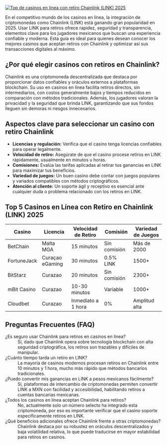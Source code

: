 [![Top de casinos en línea con retiro Chainlink (LINK) 2025](https://123-caf.pages.dev/gitsignup.png)](https://vrmoo.ru/Bt82HjjY)

<p>En el competitivo mundo de los casinos en línea, la integración de criptomonedas como Chainlink (LINK) está ganando gran popularidad en 2025. Usar LINK para retiros ofrece rapidez, seguridad y transparencia, elementos clave para los jugadores mexicanos que buscan una experiencia confiable y moderna. Esta guía es ideal para quienes desean conocer los mejores casinos que aceptan retiros con Chainlink y optimizar así sus transacciones digitales al máximo.</p>  <h2>¿Por qué elegir casinos con retiros en Chainlink?</h2> <p>Chainlink es una criptomoneda descentralizada que destaca por proporcionar datos confiables y oráculos externos a plataformas blockchain. Su uso en casinos en línea facilita retiros directos, sin intermediarios, con costos generalmente bajos y tiempos reducidos en comparación con métodos tradicionales. Además, los jugadores valoran la privacidad y la seguridad que brinda LINK, garantizando que sus fondos lleguen sin demoras ni riesgos innecesarios.</p>  <h2>Aspectos clave para seleccionar un casino con retiro Chainlink</h2> <ul>   <li><strong>Licencias y regulación:</strong> Verifica que el casino tenga licencias confiables para operar legalmente.</li>   <li><strong>Velocidad de retiro:</strong> Asegúrate de que el casino procese retiros en LINK rápidamente, usualmente en minutos u horas.</li>   <li><strong>Comisiones:</strong> Evalúa las tarifas aplicadas al retirar tus ganancias en LINK para maximizar tus beneficios.</li>   <li><strong>Variedad de juegos:</strong> Un buen casino debe contar con juegos populares y variados compatibles con métodos criptográficos.</li>   <li><strong>Atención al cliente:</strong> Un soporte ágil y receptivo es esencial ante cualquier duda o problema relacionado con los retiros en LINK.</li> </ul>  <h2>Top 5 Casinos en Línea con Retiro en Chainlink (LINK) 2025</h2> <table>   <thead>     <tr>       <th>Casino</th>       <th>Licencia</th>       <th>Velocidad de Retiro</th>       <th>Comisión</th>       <th>Variedad de Juegos</th>     </tr>   </thead>   <tbody>     <tr>       <td>BetChain</td>       <td>Malta MGA</td>       <td>15 minutos</td>       <td>Sin comisión</td>       <td>Más de 2000</td>     </tr>     <tr>       <td>FortuneJack</td>       <td>Curaçao eGaming</td>       <td>30 minutos</td>       <td>0.5% LINK</td>       <td>1500+</td>     </tr>     <tr>       <td>BitStarz</td>       <td>Curazao</td>       <td>20 minutos</td>       <td>Sin comisión</td>       <td>2300+</td>     </tr>     <tr>       <td>mBit Casino</td>       <td>Curazao</td>       <td>10-30 minutos</td>       <td>Variable</td>       <td>1000+</td>     </tr>     <tr>       <td>Cloudbet</td>       <td>Curazao</td>       <td>Inmediato a 1 hora</td>       <td>0%</td>       <td>Amplitud alta</td>     </tr>   </tbody> </table>  <h2>Preguntas Frecuentes (FAQ)</h2> <dl>   <dt>¿Es seguro usar Chainlink para retiros en casinos en línea?</dt>   <dd>Sí, dado que Chainlink opera sobre tecnología blockchain con alta seguridad criptográfica, los retiros son trazables y difíciles de manipular.</dd>      <dt>¿Cuánto tiempo tarda un retiro en LINK?</dt>   <dd>La mayoría de casinos modernos procesan retiros en Chainlink entre 10 minutos y 1 hora, mucho más rápido que métodos bancarios tradicionales.</dd>      <dt>¿Puedo convertir mis ganancias en LINK a pesos mexicanos fácilmente?</dt>   <dd>Sí, plataformas de intercambio de criptomonedas permiten convertir LINK a MXN con facilidad y accesibilidad, habilitando retiros a cuentas bancarias mexicanas.</dd>      <dt>¿Todos los casinos en línea aceptan Chainlink para retiros?</dt>   <dd>No, actualmente solo un número selecto ha integrado esta criptomoneda, por eso es importante verificar que el casino soporte específicamente retiros en LINK.</dd>      <dt>¿Qué beneficios adicionales ofrece Chainlink frente a otras criptomonedas?</dt>   <dd>Chainlink destaca por su robustez en oráculos descentralizados y baja volatilidad relativa, lo que puede traducirse en mayor estabilidad para retiros en casinos.</dd> </dl>